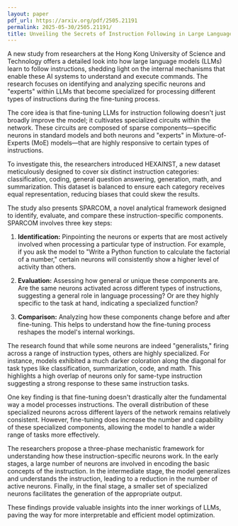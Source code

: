 ```yaml
---
layout: paper
pdf_url: https://arxiv.org/pdf/2505.21191
permalink: 2025-05-30/2505.21191/
title: Unveiling the Secrets of Instruction Following in Large Language Models
---
```




A new study from researchers at the Hong Kong University of Science and Technology offers a detailed look into how large language models (LLMs) learn to follow instructions, shedding light on the internal mechanisms that enable these AI systems to understand and execute commands. The research focuses on identifying and analyzing specific neurons and "experts" within LLMs that become specialized for processing different types of instructions during the fine-tuning process.

The core idea is that fine-tuning LLMs for instruction following doesn't just broadly improve the model; it cultivates specialized circuits within the network. These circuits are composed of sparse components—specific neurons in standard models and both neurons and "experts" in Mixture-of-Experts (MoE) models—that are highly responsive to certain types of instructions.

To investigate this, the researchers introduced HEXAINST, a new dataset meticulously designed to cover six distinct instruction categories: classification, coding, general question answering, generation, math, and summarization. This dataset is balanced to ensure each category receives equal representation, reducing biases that could skew the results.

The study also presents SPARCOM, a novel analytical framework designed to identify, evaluate, and compare these instruction-specific components. SPARCOM involves three key steps:

1.  **Identification:** Pinpointing the neurons or experts that are most actively involved when processing a particular type of instruction. For example, if you ask the model to "Write a Python function to calculate the factorial of a number," certain neurons will consistently show a higher level of activity than others.

2.  **Evaluation:** Assessing how general or unique these components are. Are the same neurons activated across different types of instructions, suggesting a general role in language processing? Or are they highly specific to the task at hand, indicating a specialized function?

3.  **Comparison:** Analyzing how these components change before and after fine-tuning. This helps to understand how the fine-tuning process reshapes the model's internal workings.

The research found that while some neurons are indeed "generalists," firing across a range of instruction types, others are highly specialized. For instance, models exhibited a much darker coloration along the diagonal for task types like classification, summarization, code, and math. This highlights a high overlap of neurons only for same-type instruction suggesting a strong response to these same instruction tasks. 

One key finding is that fine-tuning doesn't drastically alter the fundamental way a model processes instructions. The overall distribution of these specialized neurons across different layers of the network remains relatively consistent. However, fine-tuning does increase the number and capability of these specialized components, allowing the model to handle a wider range of tasks more effectively.

The researchers propose a three-phase mechanistic framework for understanding how these instruction-specific neurons work. In the early stages, a large number of neurons are involved in encoding the basic concepts of the instruction. In the intermediate stage, the model generalizes and understands the instruction, leading to a reduction in the number of active neurons. Finally, in the final stage, a smaller set of specialized neurons facilitates the generation of the appropriate output.

These findings provide valuable insights into the inner workings of LLMs, paving the way for more interpretable and efficient model optimization.